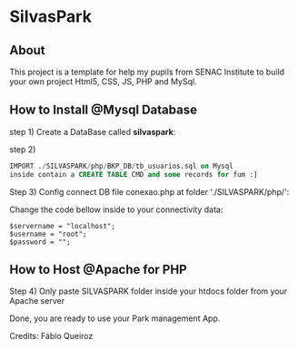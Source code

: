 # SilvasPark

About
-----
This project is a template for help my pupils from SENAC Institute to build your own project Html5, CSS, JS, PHP and MySql.

How to Install @Mysql Database
------------------------------

step 1) Create a DataBase called <b>silvaspark</b>:

step 2)
```sql
IMPORT ./SILVASPARK/php/BKP_DB/tb_usuarios.sql on Mysql
inside contain a CREATE TABLE CMD and some records for fum :]
```
Step 3) Config connect DB file conexao.php at folder './SILVASPARK/php/': <br>

Change the code bellow inside to your connectivity data:
```
$servername = "localhost";
$username = "root";
$password = "";
```
How to Host @Apache for PHP
---------------------------

Step 4) Only paste SILVASPARK folder inside your htdocs folder from your Apache server

Done, you are ready to use your Park management App.

Credits: Fábio Queiroz

